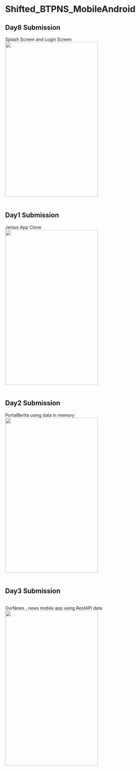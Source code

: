 # Shifted_BTPNS_MobileAndroid


## Day8 Submission
Splash Screen and Login Screen
<br/>
<img src="https://user-images.githubusercontent.com/53440646/101555254-d692af80-39ea-11eb-981d-1d16fd00e48f.gif" width="300" height="500">
<br/><br/>

## Day1 Submission
Jenius App Clone
<br/>
<img src="https://user-images.githubusercontent.com/53440646/100813979-34674a80-3473-11eb-8eec-b91bc195289d.jpg" width="300" height="500">
<br/><br/>

## Day2 Submission
PortalBerita using data in memory
<br/>
<img src="https://user-images.githubusercontent.com/53440646/100814028-582a9080-3473-11eb-8ed7-b94b322ad6bf.jpg" width="300" height="500">
<br/><br/>

## Day3 Submission
<br/>
OurNews , news mobile app using RestAPI data
<img src="https://user-images.githubusercontent.com/53440646/100814006-48ab4780-3473-11eb-9fe9-9e4f21b672e8.jpg" width="300" height="500">





